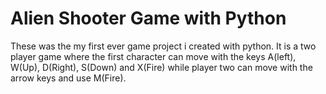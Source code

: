 # Alien Shooter Game with Python

These was the my first ever game project i created with python. It is a two player game where the first character can move with the keys A(left), W(Up), D(Right), S(Down)
and X(Fire) while player two can move with the arrow keys and use M(Fire).

